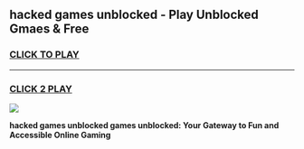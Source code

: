 
## hacked games unblocked - Play Unblocked Gmaes & Free
<h3>
<a href="https://premium.freeplayer.one?title=hacked_games_unblocked&ref=20F">CLICK TO PLAY</a></h3>
<hr>

<h3>
<a href="https://premium.freeplayer.one?title=hacked_games_unblocked&ref=20F">CLICK 2 PLAY</a>
  
</h3>

<a href="https://premium.freeplayer.one?title=hacked_games_unblocked&ref=20F/"><img src="https://clearcache.store/games.png"></a>


**hacked games unblocked games unblocked: Your Gateway to Fun and Accessible Online Gaming**
